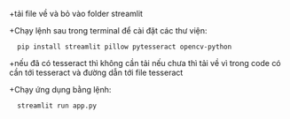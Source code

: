 +tải file về và bỏ vào folder streamlit


+Chạy lệnh sau trong terminal để cài đặt các thư viện:

      pip install streamlit pillow pytesseract opencv-python

+nếu đã có tesseract thì không cần tải nếu chưa thì tải về vì trong code có cần tới tesseract và đường dẫn tới file tesseract

+Chạy ứng dụng bằng lệnh:

      streamlit run app.py

